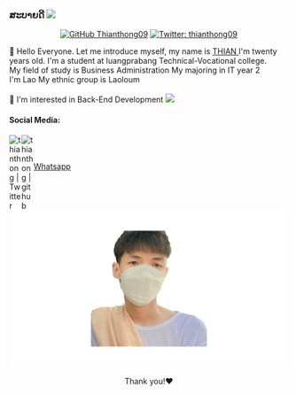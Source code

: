 ### ສະບາຍດີ <img src="https://media.giphy.com/media/hvRJCLFzcasrR4ia7z/giphy.gif" width="25px">

<div align='center'>

[![GitHub Thianthong09](https://img.shields.io/github/followers/Thianthong09?label=follow&style=social)](https://github.com/Thianthong09)
[![Twitter: thianthong09](https://img.shields.io/twitter/follow/thianthong09?style=social)](https://twitter.com/thianthong09)

</div>


👋 Hello Everyone. Let me introduce myself, my name is <a href="https://www.facebook.com/thian.thong.09/"> THIAN </a>
I'm twenty years old. I'm a student at luangprabang Technical-Vocational college.<br>
My field of study is Business Administration My majoring in IT year 2 <br> I'm Lao My ethnic group is Laoloum <br><br>
👀 I'm interested in Back-End Development  <img src="https://media.giphy.com/media/WUlplcMpOCEmTGBtBW/giphy.gif" width="30"><br/>


<h4>Social Media:</h4>

<a href="https://twitter.com/thianthong09">
  <img align="left" alt="thianthong | Twitter" width="22px" src="https://raw.githubusercontent.com/peterthehan/peterthehan/master/assets/twitter.svg" />
</a>
<a href="https://github.com/Thianthong09">
  <img align="left" alt="thianthong | github" width="22px" src="https://github.com/peterthehan/peterthehan/blob/main/assets/github.svg" />
</a></br></br>

[Whatsapp](https://wa.me/02078643395)

<div align='center'>

![it's me](Thian.png)

</div>
<div align='center'>
    Thank you!❤️
</div>